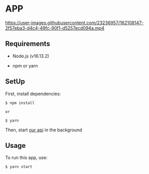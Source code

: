 # APP


https://user-images.githubusercontent.com/23236957/162108147-2f57eba3-d4c4-49fc-90f1-d5257ecd094a.mp4


## Requirements

- Node.js (v16.13.2)

- npm or yarn

## SetUp

First, install dependencies:

```console
$ npm install

or

$ yarn
```

Then, start [our api](https://github.com/crud-client/api) in the background

## Usage

To run this app, use:

```console
$ yarn start
```
